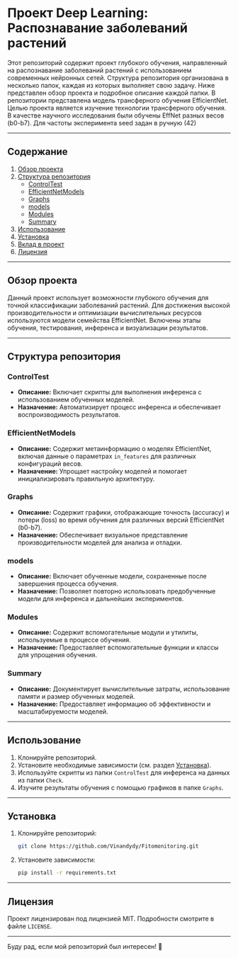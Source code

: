 # Проект Deep Learning: Распознавание заболеваний растений

Этот репозиторий содержит проект глубокого обучения, направленный на распознавание заболеваний растений с использованием современных нейронных сетей. Структура репозитория организована в несколько папок, каждая из которых выполняет свою задачу. Ниже представлен обзор проекта и подробное описание каждой папки.
В репозитории представлена модель трансферного обучения EfficientNet. Целью проекта является изучение технологии трансферного обучения.
В качестве научного исследования были обучены EffNet разных весов (b0-b7).
Для частоты эксперимента seed задан в ручную (42)

---

## Содержание

1. [Обзор проекта](#обзор-проекта)
2. [Структура репозитория](#структура-репозитория)
    - [ControlTest](#controltest)
    - [EfficientNetModels](#efficientnetmodels)
    - [Graphs](#graphs)
    - [models](#models)
    - [Modules](#modules)
    - [Summary](#summary)
3. [Использование](#использование)
4. [Установка](#установка)
5. [Вклад в проект](#вклад-в-проект)
6. [Лицензия](#лицензия)

---

## Обзор проекта

Данный проект использует возможности глубокого обучения для точной классификации заболеваний растений. Для достижения высокой производительности и оптимизации вычислительных ресурсов используются модели семейства EfficientNet. Включены этапы обучения, тестирования, инференса и визуализации результатов.

---

## Структура репозитория


### ControlTest
- **Описание:** Включает скрипты для выполнения инференса с использованием обученных моделей.
- **Назначение:** Автоматизирует процесс инференса и обеспечивает воспроизводимость результатов.

### EfficientNetModels
- **Описание:** Содержит метаинформацию о моделях EfficientNet, включая данные о параметрах `in_features` для различных конфигураций весов.
- **Назначение:** Упрощает настройку моделей и помогает инициализировать правильную архитектуру.

### Graphs
- **Описание:** Содержит графики, отображающие точность (accuracy) и потери (loss) во время обучения для различных версий EfficientNet (b0-b7).
- **Назначение:** Обеспечивает визуальное представление производительности моделей для анализа и отладки.

### models
- **Описание:** Включает обученные модели, сохраненные после завершения процесса обучения.
- **Назначение:** Позволяет повторно использовать предобученные модели для инференса и дальнейших экспериментов.

### Modules
- **Описание:** Содержит вспомогательные модули и утилиты, используемые в процессе обучения.
- **Назначение:** Предоставляет вспомогательные функции и классы для упрощения обучения.

### Summary
- **Описание:** Документирует вычислительные затраты, использование памяти и размер обученных моделей.
- **Назначение:** Предоставляет информацию об эффективности и масштабируемости моделей.

---

## Использование

1. Клонируйте репозиторий.
2. Установите необходимые зависимости (см. раздел [Установка](#установка)).
3. Используйте скрипты из папки `ControlTest` для инференса на данных из папки `Check`.
4. Изучите результаты обучения с помощью графиков в папке `Graphs`.

---

## Установка

1. Клонируйте репозиторий:
    ```bash
    git clone https://github.com/Vinandydy/Fitomonitoring.git
    ```
2. Установите зависимости:
    ```bash
    pip install -r requirements.txt
    ```
---

## Лицензия

Проект лицензирован под лицензией MIT. Подробности смотрите в файле `LICENSE`.

---

Буду рад, если мой репозиторий был интересен! 🚀

